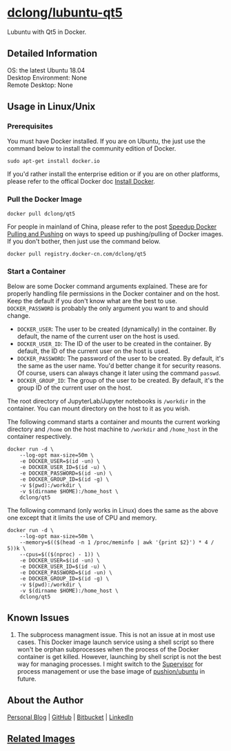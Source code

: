 # [dclong/lubuntu-qt5](https://hub.docker.com/r/dclong/lubuntu-qt5/)

Lubuntu with Qt5 in Docker.

## Detailed Information

OS: the latest Ubuntu 18.04  
Desktop Environment: None  
Remote Desktop: None  

## Usage in Linux/Unix

### Prerequisites
You must have Docker installed.
If you are on Ubuntu,
the just use the command below to install the community edition of Docker.
```
sudo apt-get install docker.io
```
If you'd rather install the enterprise edition
or if you are on other platforms,
please refer to the offical Docker doc [Install Docker](https://docs.docker.com/install/).

### Pull the Docker Image
```
docker pull dclong/qt5
```
For people in mainland of China,
please refer to the post
[Speedup Docker Pulling and Pushing](http://www.legendu.net/en/blog/speedup-docker-pulling-and-pushing/)
on ways to speed up pushing/pulling of Docker images.
If you don't bother,
then just use the command below.
```
docker pull registry.docker-cn.com/dclong/qt5
```

### Start a Container

Below are some Docker command arguments explained.
These are for properly handling file permissions in the Docker container and on the host.
Keep the default if you don't know what are the best to use.
`DOCKER_PASSWORD` is probably the only argument you want to and should change.

- `DOCKER_USER`: The user to be created (dynamically) in the container.
    By default, the name of the current user on the host is used.
- `DOCKER_USER_ID`: The ID of the user to be created in the container.
    By default, the ID of the current user on the host is used.
- `DOCKER_PASSWORD`: The password of the user to be created.
    By default, it's the same as the user name.
    You'd better change it for security reasons.
    Of course, users can always change it later using the command `passwd`.
- `DOCKER_GROUP_ID`: The group of the user to be created.
    By default, it's the group ID of the current user on the host.

The root directory of JupyterLab/Jupyter notebooks is `/workdir` in the container.
You can mount directory on the host to it as you wish.

The following command starts a container 
and mounts the current working directory and `/home` on the host machine 
to `/workdir` and `/home_host` in the container respectively.
```
docker run -d \
    --log-opt max-size=50m \
    -e DOCKER_USER=$(id -un) \
    -e DOCKER_USER_ID=$(id -u) \
    -e DOCKER_PASSWORD=$(id -un) \
    -e DOCKER_GROUP_ID=$(id -g) \
    -v $(pwd):/workdir \
    -v $(dirname $HOME):/home_host \
    dclong/qt5
```
The following command (only works in Linux) does the same as the above one 
except that it limits the use of CPU and memory.
```
docker run -d \
    --log-opt max-size=50m \
    --memory=$(($(head -n 1 /proc/meminfo | awk '{print $2}') * 4 / 5))k \
    --cpus=$(($(nproc) - 1)) \
    -e DOCKER_USER=$(id -un) \
    -e DOCKER_USER_ID=$(id -u) \
    -e DOCKER_PASSWORD=$(id -un) \
    -e DOCKER_GROUP_ID=$(id -g) \
    -v $(pwd):/workdir \
    -v $(dirname $HOME):/home_host \
    dclong/qt5
```

## Known Issues

1. The subprocess managment issue.
    This is not an issue at in most use cases.
    This Docker image launch service using a shell script
    so there won't be orphan subprocesses
    when the process of the Docker container is get killed.
    However, launching by shell script is not the best way for managing processes.
    I might switch to the [Supervisor](https://github.com/Supervisor/supervisor) for process management
    or use the base image of [pushion/ubuntu](https://github.com/phusion/baseimage-docker) in future.


## About the Author

[Personal Blog](http://www.legendu.net)   |   [GitHub](https://github.com/dclong)   |   [Bitbucket](https://bitbucket.org/dclong/)   |   [LinkedIn](http://www.linkedin.com/in/ben-chuanlong-du-1239b221/)

## [Related Images](http://www.legendu.net/en/blog/my-docker-images/)

